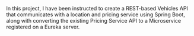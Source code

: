 In this project, I have been instructed to create a REST-based Vehicles API that communicates with a location and pricing service using Spring Boot, along with converting the existing Pricing Service API to a Microservice registered on a Eureka server.
